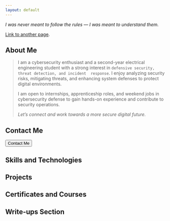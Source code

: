 ```yaml
---
layout: default
---
```


_I was never meant to follow the rules — I was meant to understand them._

[Link to another page](./another-page.html).

## About Me

> I am a cybersecurity enthusiast and a second-year electrical engineering student with a strong interest in `defensive security, threat detection, and incident  response`. I enjoy analyzing security risks, mitigating threats, and enhancing system defenses to protect digital environments.
> 
> I am open to internships, apprenticeship roles, and weekend jobs in cybersecurity defense to gain hands-on experience and contribute to security operations.
> 
> _Let’s connect and work towards a more secure digital future._

## Contact Me

<button id="contactBtn">Contact Me</button>

<div id="contactPopup" class="popup">
  <div class="popup-content">
    <span class="close-btn">&times;</span>
    <h2>Contact Me</h2>
    <form action="https://formspree.io/f/YOUR_FORM_ID" method="POST">
      <label for="name">Name:</label>
      <input type="text" id="name" name="name" required>
      
      <label for="email">Email:</label>
      <input type="email" id="email" name="email" required>
      
      <label for="message">Message:</label>
      <textarea id="message" name="message" rows="4" required></textarea>
      
      <button type="submit">Send</button>
    </form>
  </div>
</div>

<style>
.popup {
  display: none;
  position: fixed;
  top: 50%;
  left: 50%;
  transform: translate(-50%, -50%);
  background: white;
  padding: 20px;
  box-shadow: 0 0 10px rgba(0, 0, 0, 0.3);
  border-radius: 10px;
  z-index: 1000;
}
.popup-content {
  text-align: center;
}
.close-btn {
  position: absolute;
  top: 10px;
  right: 15px;
  cursor: pointer;
  font-size: 20px;
}
</style>

<script>
document.getElementById("contactBtn").addEventListener("click", function() {
  document.getElementById("contactPopup").style.display = "block";
});

document.querySelector(".close-btn").addEventListener("click", function() {
  document.getElementById("contactPopup").style.display = "none";
});
</script>

## Skills and Technologies

## Projects

## Certificates and Courses

## Write-ups Section
